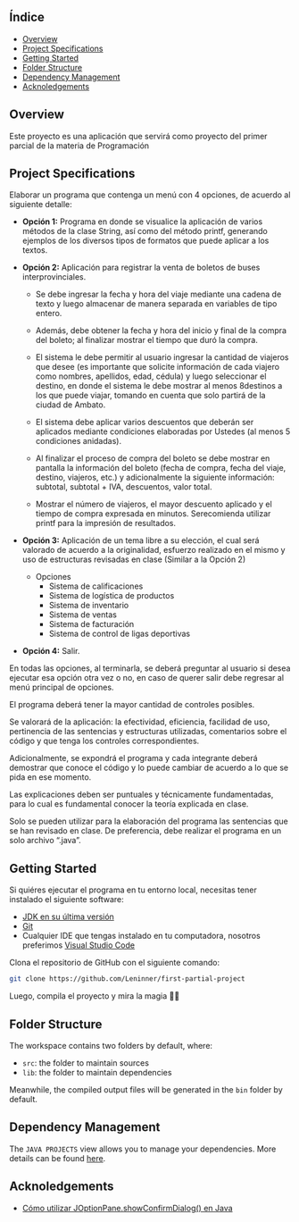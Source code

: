 <h2>Índice</h2>

- [Overview](#overview)
- [Project Specifications](#project-specifications)
- [Getting Started](#getting-started)
- [Folder Structure](#folder-structure)
- [Dependency Management](#dependency-management)
- [Acknoledgements](#acknoledgements)

## Overview

Este proyecto es una aplicación que servirá como proyecto del primer parcial de la materia de Programación

## Project Specifications

Elaborar un programa que contenga un menú con 4 opciones, de acuerdo al siguiente detalle:

- **Opción 1:** Programa en donde se visualice la aplicación de varios métodos de la clase String, así como del método printf, generando ejemplos de los diversos tipos de formatos que puede aplicar a los textos.

- **Opción 2:** Aplicación para registrar la venta de boletos de buses interprovinciales.

  - Se debe ingresar la fecha y hora del viaje mediante una cadena de texto y luego almacenar de manera separada en variables de tipo entero.

  - Además, debe obtener la fecha y hora del inicio y final de la compra del boleto; al finalizar mostrar el tiempo que duró la compra.

  - El sistema le debe permitir al usuario ingresar la cantidad de viajeros que desee (es importante que solicite información de cada viajero como nombres, apellidos, edad, cédula) y luego seleccionar el destino, en donde el sistema le debe mostrar al menos 8destinos a los que puede viajar, tomando en cuenta que solo partirá de la ciudad de Ambato.

  - El sistema debe aplicar varios descuentos que deberán ser aplicados mediante condiciones elaboradas por Ustedes (al menos 5 condiciones anidadas).

  - Al finalizar el proceso de compra del boleto se debe mostrar en pantalla la información del boleto (fecha de compra, fecha del viaje, destino, viajeros, etc.) y adicionalmente la siguiente información: subtotal, subtotal + IVA, descuentos, valor total.

  - Mostrar el número de viajeros, el mayor descuento aplicado y el tiempo de compra expresada en minutos. Serecomienda utilizar printf para la impresión de resultados.

- **Opción 3:** Aplicación de un tema libre a su elección, el cual será valorado de acuerdo a la originalidad, esfuerzo realizado en el mismo y uso de estructuras revisadas en clase (Similar a la Opción 2)

  - Opciones
    - Sistema de calificaciones
    - Sistema de logística de productos
    - Sistema de inventario
    - Sistema de ventas
    - Sistema de facturación
    - Sistema de control de ligas deportivas

- **Opción 4:** Salir.

En todas las opciones, al terminarla, se deberá preguntar al usuario si desea ejecutar esa opción otra vez o no, en caso de querer salir debe regresar al menú principal de opciones.

El programa deberá tener la mayor cantidad de controles posibles.

Se valorará de la aplicación: la efectividad, eficiencia, facilidad de uso, pertinencia de las sentencias y estructuras utilizadas, comentarios sobre el código y que tenga los controles correspondientes.

Adicionalmente, se expondrá el programa y cada integrante deberá demostrar que conoce el código y lo puede cambiar de acuerdo a lo que se pida en ese momento.

Las explicaciones deben ser puntuales y técnicamente fundamentadas, para lo cual es fundamental conocer la teoría explicada en clase.

Solo se pueden utilizar para la elaboración del programa las sentencias que se han revisado en clase. De preferencia, debe realizar el programa en un solo archivo “.java”.

## Getting Started

Si quiéres ejecutar el programa en tu entorno local, necesitas tener instalado el siguiente software:

- [JDK en su última versión](https://www.oracle.com/java/technologies/downloads/)
- [Git](https://git-scm.com/downloads)
- Cualquier IDE que tengas instalado en tu computadora, nosotros preferimos [Visual Studio Code](https://code.visualstudio.com/download)

Clona el repositorio de GitHub con el siguiente comando:

```bash
git clone https://github.com/Leninner/first-partial-project
```

Luego, compila el proyecto y mira la magia 🌟🌟

## Folder Structure

The workspace contains two folders by default, where:

- `src`: the folder to maintain sources
- `lib`: the folder to maintain dependencies

Meanwhile, the compiled output files will be generated in the `bin` folder by default.

## Dependency Management

The `JAVA PROJECTS` view allows you to manage your dependencies. More details can be found [here](https://github.com/microsoft/vscode-java-dependency#manage-dependencies).

## Acknoledgements

- [Cómo utilizar JOptionPane.showConfirmDialog() en Java](https://www.youtube.com/watch?v=GwjUKVeVtCo&ab_channel=FredyGeek)
